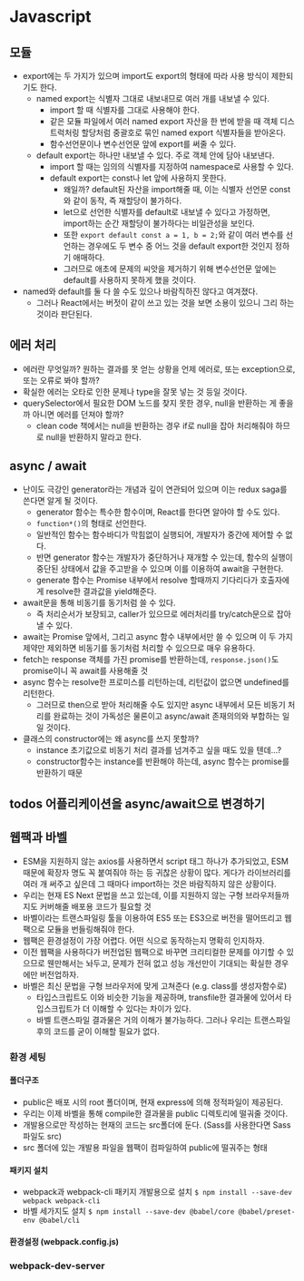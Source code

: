 # Javascript

## 모듈
- export에는 두 가지가 있으며 import도 export의 형태에 따라 사용 방식이 제한되기도 한다.
  - named export는 식별자 그대로 내보내므로 여러 개를 내보낼 수 있다.
    - import 할 때 식별자를 그대로 사용해야 한다.
    - 같은 모듈 파일에서 여러 named export 자산을 한 번에 받을 때 객체 디스트럭처링 할당처럼 중괄호로 묶인 named export 식별자들을 받아온다.
    - 함수선언문이나 변수선언문 앞에 export를 써줄 수 있다.
  - default export는 하나만 내보낼 수 있다. 주로 객체 안에 담아 내보낸다. 
    - import 할 때는 임의의 식별자를 지정하여 namespace로 사용할 수 있다.
    - default export는 const나 let 앞에 사용하지 못한다. 
      - 왜일까? default된 자산을 import해줄 때, 이는 식별자 선언문 const와 같이 동작, 즉 재할당이 불가하다. 
      - let으로 선언한 식별자를 default로 내보낼 수 있다고 가정하면, import하는 순간 재할당이 불가하다는 비일관성을 보인다. 
      - 또한 `export default const a = 1, b = 2;`와 같이 여러 변수를 선언하는 경우에도 두 변수 중 어느 것을 default export한 것인지 정하기 애매하다.
      - 그러므로 애초에 문제의 씨앗을 제거하기 위해 변수선언문 앞에는 default를 사용하지 못하게 했을 것이다.
- named와 default를 둘 다 쓸 수도 있으나 바람직하진 않다고 여겨졌다. 
  - 그러나 React에서는 버젓이 같이 쓰고 있는 것을 보면 소용이 있으니 그리 하는 것이라 판단된다.

## 에러 처리
- 에러란 무엇일까? 원하는 결과를 못 얻는 상황을 언제 에러로, 또는 exception으로, 또는 오류로 봐야 할까?
- 확실한 에러는 오타로 인한 문제나 type을 잘못 넣는 것 등일 것이다.
- querySelector에서 필요한 DOM 노드를 찾지 못한 경우, null을 반환하는 게 좋을까 아니면 에러를 던져야 할까?
  - clean code 책에서는 null을 반환하는 경우 if로 null을 잡아 처리해줘야 하므로 null을 반환하지 말라고 한다.

## async / await
- 난이도 극강인 generator라는 개념과 깊이 연관되어 있으며 이는 redux saga를 쓴다면 알게 될 것이다.
  - generator 함수는 특수한 함수이며, React를 한다면 알아야 할 수도 있다.
  - `function*()`의 형태로 선언한다.
  - 일반적인 함수는 함수바디가 막힘없이 실행되어, 개발자가 중간에 제어할 수 없다.
  - 반면 generator 함수는 개발자가 중단하거나 재개할 수 있는데, 함수의 실행이 중단된 상태에서 값을 주고받을 수 있으며 이를 이용하여 await을 구현한다. 
  - generate 함수는 Promise 내부에서 resolve 할때까지 기다리다가 호출자에게 resolve한 결과값을 yield해준다.
- await문을 통해 비동기를 동기처럼 쓸 수 있다. 
  - 즉 처리순서가 보장되고, caller가 있으므로 에러처리를 try/catch문으로 잡아낼 수 있다.
- await는 Promise 앞에서, 그리고 async 함수 내부에서만 쓸 수 있으며 이 두 가지 제약만 제외하면 비동기를 동기처럼 처리할 수 있으므로 매우 유용하다.
- fetch는 response 객체를 가진 promise를 반환하는데, `response.json()`도 promise이니 꼭 await를 사용해줄 것
- async 함수는 resolve한 프로미스를 리턴하는데, 리턴값이 없으면 undefined를 리턴한다. 
  - 그러므로 then으로 받아 처리해줄 수도 있지만 async 내부에서 모든 비동기 처리를 완료하는 것이 가독성은 물론이고 async/await 존재의의와 부합하는 일일 것이다. 
- 클래스의 constructor에는 왜 async를 쓰지 못할까? 
  - instance 초기값으로 비동기 처리 결과를 넘겨주고 싶을 때도 있을 텐데...?
  - constructor함수는 instance를 반환해야 하는데, async 함수는 promise를 반환하기 때문

## todos 어플리케이션을 async/await으로 변경하기

## 웹팩과 바벨
- ESM을 지원하지 않는 axios를 사용하면서 script 태그 하나가 추가되었고, ESM 때문에 확장자 명도 꼭 붙여줘야 하는 등 귀찮은 상황이 많다. 게다가 라이브러리를 여러 개 써주고 싶은데 그 때마다 import하는 것은 바람직하지 않은 상황이다. 
- 우리는 현재 ES Next 문법을 쓰고 있는데, 이를 지원하지 않는 구형 브라우저들까지도 커버해줄 배포용 코드가 필요할 것
- 바벨이라는 트랜스파일링 툴을 이용하여 ES5 또는 ES3으로 버전을 떨어뜨리고 웹팩으로 모듈을 번들링해줘야 한다.
- 웹팩은 환경설정이 가장 어렵다. 어떤 식으로 동작하는지 명확히 인지하자. 
- 이전 웹팩을 사용하다가 버전업된 웹팩으로 바꾸면 크리티컬한 문제를 야기할 수 있으므로 웬만해서는 놔두고, 문제가 전혀 없고 성능 개선만이 기대되는 확실한 경우에만 버전업하자.
- 바벨은 최신 문법을 구형 브라우저에 맞게 고쳐준다 (e.g. class를 생성자함수로)
  - 타입스크립트도 이와 비슷한 기능을 제공하며, transfile한 결과물에 있어서 타입스크립트가 더 이해할 수 있다는 차이가 있다. 
  - 바벨 트랜스파일 결과물은 거의 이해가 불가능하다. 그러나 우리는 트랜스파일 후의 코드를 굳이 이해할 필요가 없다.

### 환경 세팅

#### 폴더구조
- public은 배포 시의 root 폴더이며, 현재 express에 의해 정적파일이 제공된다.
- 우리는 이제 바벨을 통해 compile한 결과물을 public 디렉토리에 떨궈줄 것이다.
- 개발용으로만 작성하는 현재의 코드는 src폴더에 둔다. (Sass를 사용한다면 Sass 파일도 src)
- src 폴더에 있는 개발용 파일을 웹팩이 컴파일하여 public에 떨궈주는 형태

#### 패키지 설치
- webpack과 webpack-cli 패키지 개발용으로 설치 `$ npm install --save-dev webpack webpack-cli`
- 바벨 세가지도 설치 `$ npm install --save-dev @babel/core @babel/preset-env @babel/cli`

#### 환경설정 (webpack.config.js)


### webpack-dev-server